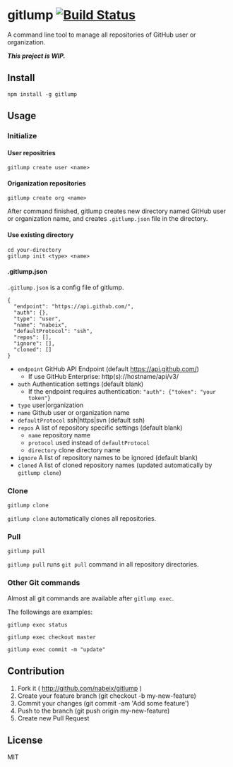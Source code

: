 # gitlump [![Build Status](https://travis-ci.org/nabeix/gitlump.svg?branch=master)](https://travis-ci.org/nabeix/gitlump)

A command line tool to manage all repositories of GitHub user or organization.

***This project is WIP.***

## Install

```
npm install -g gitlump
```

## Usage

### Initialize

#### User repositries

```
gitlump create user <name>
```

#### Origanization repositories

```
gitlump create org <name>
```

After command finished, gitlump creates new directory named GitHub user or organization name, and creates `.gitlump.json` file in the directory.

#### Use existing directory

```
cd your-directory
gitlump init <type> <name>
```

#### .gitlump.json

`.gitlump.json` is a config file of gitlump.

```
{
  "endpoint": "https://api.github.com/",
  "auth": {},
  "type": "user",
  "name": "nabeix",
  "defaultProtocol": "ssh",
  "repos": [],
  "ignore": [],
  "cloned": []
}
```

* `endpoint` GitHub API Endpoint (default https://api.github.com/)
  * If use GitHub Enterprise: http(s)://hostname/api/v3/
* `auth` Authentication settings (default blank)
  * If the endpoint requires authentication: `"auth": {"token": "your token"}`
* `type` user|organization
* `name` Github user or organization name
* `defaultProtocol` ssh|https|svn (default ssh)
* `repos` A list of repository specific settings (default blank)
  * `name` repository name
  * `protocol` used instead of `defaultProtocol`
  * `directory` clone directory name
* `ignore` A list of repository names to be ignored (default blank)
* `cloned` A list of cloned repository names (updated automatically by `gitlump clone`)

### Clone

```
gitlump clone
```

`gitlump clone` automatically clones all repositories.


### Pull

```
gitlump pull
```

`gitlump pull` runs `git pull` command in all repository directories.


### Other Git commands

Almost all git commands are available after `gitlump exec`.

The followings are examples:

```
gitlump exec status
```

```
gitlump exec checkout master
```

```
gitlump exec commit -m "update"
```

## Contribution

1. Fork it ( http://github.com/nabeix/gitlump )
2. Create your feature branch (git checkout -b my-new-feature)
3. Commit your changes (git commit -am 'Add some feature')
4. Push to the branch (git push origin my-new-feature)
5. Create new Pull Request

## License

MIT
